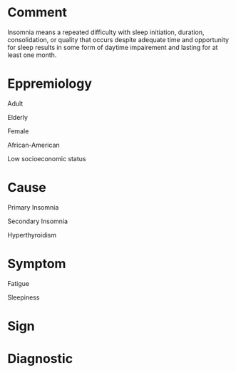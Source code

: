 # Comment

Insomnia means a repeated difficulty with sleep initiation, duration, consolidation, or quality that occurs despite adequate time and opportunity for sleep results in some form of daytime impairement and lasting for at least one month.

# Eppremiology

Adult

Elderly

Female

African-American

Low socioeconomic status

# Cause

Primary Insomnia

Secondary Insomnia

Hyperthyroidism

# Symptom

Fatigue

Sleepiness

# Sign

# Diagnostic
